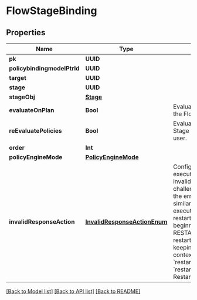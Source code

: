 # FlowStageBinding

## Properties
Name | Type | Description | Notes
------------ | ------------- | ------------- | -------------
**pk** | **UUID** |  | [readonly] 
**policybindingmodelPtrId** | **UUID** |  | [readonly] 
**target** | **UUID** |  | 
**stage** | **UUID** |  | 
**stageObj** | [**Stage**](Stage.md) |  | [readonly] 
**evaluateOnPlan** | **Bool** | Evaluate policies during the Flow planning process. | [optional] 
**reEvaluatePolicies** | **Bool** | Evaluate policies when the Stage is present to the user. | [optional] 
**order** | **Int** |  | 
**policyEngineMode** | [**PolicyEngineMode**](PolicyEngineMode.md) |  | [optional] 
**invalidResponseAction** | [**InvalidResponseActionEnum**](InvalidResponseActionEnum.md) | Configure how the flow executor should handle an invalid response to a challenge. RETRY returns the error message and a similar challenge to the executor. RESTART restarts the flow from the beginning, and RESTART_WITH_CONTEXT restarts the flow while keeping the current context.  * &#x60;retry&#x60; - Retry * &#x60;restart&#x60; - Restart * &#x60;restart_with_context&#x60; - Restart With Context | [optional] 

[[Back to Model list]](../README.md#documentation-for-models) [[Back to API list]](../README.md#documentation-for-api-endpoints) [[Back to README]](../README.md)


